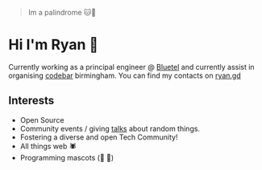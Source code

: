 > Im a palindrome 🐱🌮
# Hi I'm Ryan 👋
Currently working as a principal engineer @ [Bluetel](https://github.com/bluetel) and currently assist in organising [codebar](https://codebar.io/) birmingham. You can find my contacts on [ryan.gd](https://ryan.gd)

## Interests
 - Open Source
 - Community events / giving [talks](https://github.com/ryanolee/talks) about random things.
 - Fostering a diverse and open Tech Community!
 - All things web 🕷️
 - Programming mascots (🐘 🐍) 
